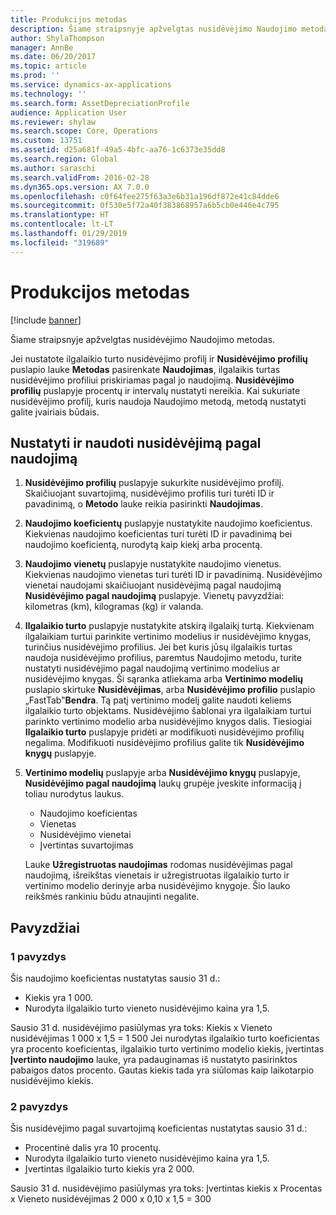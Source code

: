 ```yaml
---
title: Produkcijos metodas
description: Šiame straipsnyje apžvelgtas nusidėvėjimo Naudojimo metodas.
author: ShylaThompson
manager: AnnBe
ms.date: 06/20/2017
ms.topic: article
ms.prod: ''
ms.service: dynamics-ax-applications
ms.technology: ''
ms.search.form: AssetDepreciationProfile
audience: Application User
ms.reviewer: shylaw
ms.search.scope: Core, Operations
ms.custom: 13751
ms.assetid: d25a681f-49a5-4bfc-aa76-1c6373e35dd8
ms.search.region: Global
ms.author: saraschi
ms.search.validFrom: 2016-02-28
ms.dyn365.ops.version: AX 7.0.0
ms.openlocfilehash: c0f64fee275f63a3e6b31a196df872e41c84dde6
ms.sourcegitcommit: 0f530e5f72a40f383868957a6b5cb0e446e4c795
ms.translationtype: HT
ms.contentlocale: lt-LT
ms.lasthandoff: 01/29/2019
ms.locfileid: "319689"
---
```

# <a name="consumption-depreciation"></a>Produkcijos metodas

[!include [banner](../includes/banner.md)]

Šiame straipsnyje apžvelgtas nusidėvėjimo Naudojimo metodas.

Jei nustatote ilgalaikio turto nusidėvėjimo profilį ir **Nusidėvėjimo profilių** puslapio lauke **Metodas** pasirenkate **Naudojimas**, ilgalaikis turtas nusidėvėjimo profiliui priskiriamas pagal jo naudojimą. **Nusidėvėjimo profilių** puslapyje procentų ir intervalų nustatyti nereikia. Kai sukuriate nusidėvėjimo profilį, kuris naudoja Naudojimo metodą, metodą nustatyti galite įvairiais būdais.

## <a name="set-up-and-use-consumption-depreciation"></a>Nustatyti ir naudoti nusidėvėjimą pagal naudojimą
1.  **Nusidėvėjimo profilių** puslapyje sukurkite nusidėvėjimo profilį. Skaičiuojant suvartojimą, nusidėvėjimo profilis turi turėti ID ir pavadinimą, o **Metodo** lauke reikia pasirinkti **Naudojimas**.
2.  **Naudojimo koeficientų** puslapyje nustatykite naudojimo koeficientus. Kiekvienas naudojimo koeficientas turi turėti ID ir pavadinimą bei naudojimo koeficientą, nurodytą kaip kiekį arba procentą.
3.  **Naudojimo vienetų** puslapyje nustatykite naudojimo vienetus. Kiekvienas naudojimo vienetas turi turėti ID ir pavadinimą. Nusidėvėjimo vienetai naudojami skaičiuojant nusidėvėjimą pagal naudojimą **Nusidėvėjimo pagal naudojimą** puslapyje. Vienetų pavyzdžiai: kilometras (km), kilogramas (kg) ir valanda.
4.  **Ilgalaikio turto** puslapyje nustatykite atskirą ilgalaikį turtą. Kiekvienam ilgalaikiam turtui parinkite vertinimo modelius ir nusidėvėjimo knygas, turinčius nusidėvėjimo profilius. Jei bet kuris jūsų ilgalaikis turtas naudoja nusidėvėjimo profilius, paremtus Naudojimo metodu, turite nustatyti nusidėvėjimo pagal naudojimą vertinimo modelius ar nusidėvėjimo knygas. Ši sąranka atliekama arba **Vertinimo modelių** puslapio skirtuke **Nusidėvėjimas**, arba **Nusidėvėjimo profilio** puslapio „FastTab‟**Bendra**. Tą patį vertinimo modelį galite naudoti keliems ilgalaikio turto objektams. Nusidėvėjimo šablonai yra ilgalaikiam turtui parinkto vertinimo modelio arba nusidėvėjimo knygos dalis. Tiesiogiai **Ilgalaikio turto** puslapyje pridėti ar modifikuoti nusidėvėjimo profilių negalima. Modifikuoti nusidėvėjimo profilius galite tik **Nusidėvėjimo knygų** puslapyje.
5.  **Vertinimo modelių** puslapyje arba **Nusidėvėjimo knygų** puslapyje, **Nusidėvėjimo pagal naudojimą** laukų grupėje įveskite informaciją į toliau nurodytus laukus.
    -   Naudojimo koeficientas
    -   Vienetas
    -   Nusidėvėjimo vienetai
    -   Įvertintas suvartojimas

    Lauke **Užregistruotas naudojimas** rodomas nusidėvėjimas pagal naudojimą, išreikštas vienetais ir užregistruotas ilgalaikio turto ir vertinimo modelio derinyje arba nusidėvėjimo knygoje. Šio lauko reikšmės rankiniu būdu atnaujinti negalite.

## <a name="examples"></a>Pavyzdžiai
### <a name="example-1"></a>1 pavyzdys

Šis naudojimo koeficientas nustatytas sausio 31 d.:

-   Kiekis yra 1 000.
-   Nurodyta ilgalaikio turto vieneto nusidėvėjimo kaina yra 1,5.

Sausio 31 d. nusidėvėjimo pasiūlymas yra toks: Kiekis x Vieneto nusidėvėjimas 1 000 x 1,5 = 1 500 Jei nurodytas ilgalaikio turto koeficientas yra procento koeficientas, ilgalaikio turto vertinimo modelio kiekis, įvertintas **Įvertinto naudojimo** lauke, yra padauginamas iš nustatyto pasirinktos pabaigos datos procento. Gautas kiekis tada yra siūlomas kaip laikotarpio nusidėvėjimo kiekis.

### <a name="example-2"></a>2 pavyzdys

Šis nusidėvėjimo pagal suvartojimą koeficientas nustatytas sausio 31 d.:

-   Procentinė dalis yra 10 procentų.
-   Nurodyta ilgalaikio turto vieneto nusidėvėjimo kaina yra 1,5.
-   Įvertintas ilgalaikio turto kiekis yra 2 000.

Sausio 31 d. nusidėvėjimo pasiūlymas yra toks: Įvertintas kiekis x Procentas x Vieneto nusidėvėjimas 2 000 x 0,10 x 1,5 = 300



